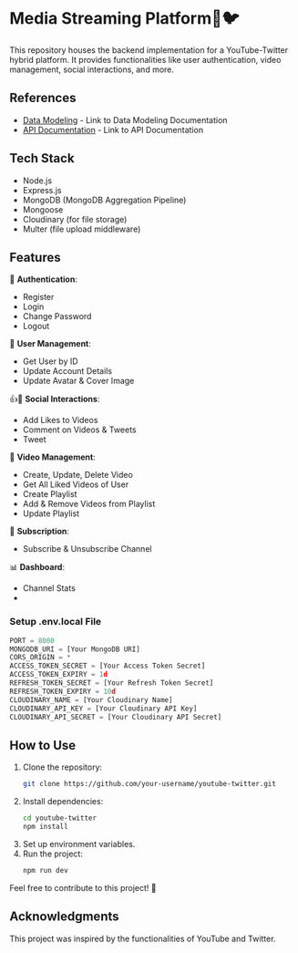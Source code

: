# Media Streaming Platform🎥🐦

This repository houses the backend implementation for a YouTube-Twitter hybrid platform. It provides functionalities like user authentication, video management, social interactions, and more.

## References

- [Data Modeling](https://documenter.getpostman.com/view/33297672/2sA2xmTVL8) - Link to Data Modeling Documentation
- [API Documentation](https://app.eraser.io/workspace/V6SS5LVjjRu9nOB5LSvC) - Link to API Documentation

## Tech Stack

- Node.js
- Express.js
- MongoDB (MongoDB Aggregation Pipeline)
- Mongoose
- Cloudinary (for file storage)
- Multer (file upload middleware)

## Features

🔐 **Authentication**:
- Register
- Login
- Change Password
- Logout

👤 **User Management**:
- Get User by ID
- Update Account Details
- Update Avatar & Cover Image

👍📝 **Social Interactions**:
- Add Likes to Videos
- Comment on Videos & Tweets
- Tweet

📼 **Video Management**:
- Create, Update, Delete Video
- Get All Liked Videos of User
- Create Playlist
- Add & Remove Videos from Playlist
- Update Playlist

👥 **Subscription**:
- Subscribe & Unsubscribe Channel

📊 **Dashboard**:
- Channel Stats
- 
### Setup .env.local File

```js
PORT = 8000
MONGODB_URI = [Your MongoDB URI]
CORS_ORIGIN = *
ACCESS_TOKEN_SECRET = [Your Access Token Secret]
ACCESS_TOKEN_EXPIRY = 1d
REFRESH_TOKEN_SECRET = [Your Refresh Token Secret]
REFRESH_TOKEN_EXPIRY = 10d
CLOUDINARY_NAME = [Your Cloudinary Name]
CLOUDINARY_API_KEY = [Your Cloudinary API Key]
CLOUDINARY_API_SECRET = [Your Cloudinary API Secret]
```

## How to Use

1. Clone the repository:
    ```bash
    git clone https://github.com/your-username/youtube-twitter.git
    ```
2. Install dependencies:
    ```bash
    cd youtube-twitter
    npm install
    ```
3. Set up environment variables.
4. Run the project:
    ```bash
    npm run dev
    ```

Feel free to contribute to this project! 🚀

## Acknowledgments

This project was inspired by the functionalities of YouTube and Twitter.
